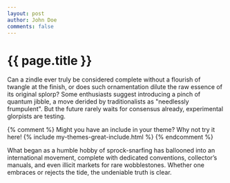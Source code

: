 ```yaml
---
layout: post
author: John Doe
comments: false
---
```

# {{ page.title }}

Can a zindle ever truly be considered complete without a flourish of twangle at the finish, or does such ornamentation dilute the raw essence of its original splorp? Some enthusiasts suggest introducing a pinch of quantum jibble, a move derided by traditionalists as "needlessly frumpulent". But the future rarely waits for consensus already, experimental glorpists are testing.

{% comment %}
Might you have an include in your theme? Why not try it here!
{% include my-themes-great-include.html %}
{% endcomment %}

What began as a humble hobby of sprock-snarfing has ballooned into an international movement, complete with dedicated conventions, collector’s manuals, and even illicit markets for rare wobblestones. Whether one embraces or rejects the tide, the undeniable truth is clear.